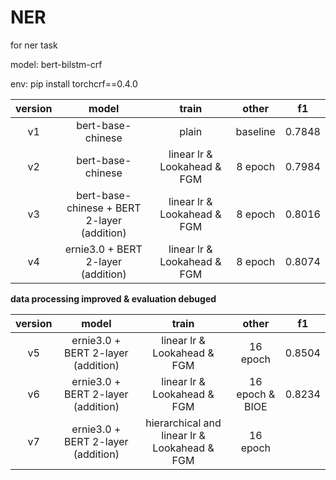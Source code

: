 # NER
for ner task

model: bert-bilstm-crf

env: pip install torchcrf==0.4.0
    
| version | model | train | other | f1 |
|:--------:|:-----------:|:-----------:|:-----------:|:-----------:|
| v1 | bert-base-chinese | plain | baseline | 0.7848 |
| v2 | bert-base-chinese | linear lr & Lookahead & FGM | 8 epoch | 0.7984 |
| v3 | bert-base-chinese + BERT 2-layer (addition) | linear lr & Lookahead & FGM | 8 epoch | 0.8016 |
| v4 | ernie3.0 + BERT 2-layer (addition) | linear lr & Lookahead & FGM | 8 epoch | 0.8074 |

********data processing improved & evaluation debuged********


| version | model | train | other | f1 |
|:--------:|:-----------:|:-----------:|:-----------:|:-----------:|
| v5 | ernie3.0 + BERT 2-layer (addition) | linear lr & Lookahead & FGM | 16 epoch | 0.8504 |
| v6 | ernie3.0 + BERT 2-layer (addition) | linear lr & Lookahead & FGM | 16 epoch & BIOE | 0.8234 |
| v7 | ernie3.0 + BERT 2-layer (addition) | hierarchical and linear lr & Lookahead & FGM | 16 epoch |  |
